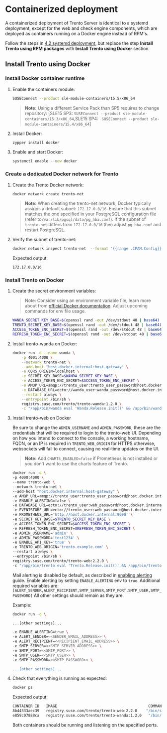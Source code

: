# Containerized deployment

A containerized deployment of Trento Server is identical to a systemd deployment, except for the web and check engine components, which are deployed as containers running on a Docker engine instead of RPM's.

Follow the steps in [4.2 systemd deployment](https://documentation.suse.com/sles-sap/trento/html/SLES-SAP-trento/index.html#sec-systemd-deployment), but replace the step **Install Trento using RPM packages** with **Install Trento using Docker** section.

## Install Trento using Docker

### Install Docker container runtime

1. Enable the containers module:

   ```bash
   SUSEConnect --product sle-module-containers/15.5/x86_64
   ```

   > **Note:** Using a different Service Pack than SP5 requires to change repository: [SLE15 SP3: `SUSEConnect --product sle-module-containers/15.3/x86_64`,SLE15 SP4: ` SUSEConnect --product sle-module-containers/15.4/x86_64`]

1. Install Docker:

   ```bash
   zypper install docker
   ```

1. Enable and start Docker:

   ```bash
   systemctl enable --now docker
   ```

### Create a dedicated Docker network for Trento

1. Create the Trento Docker network:

   ```bash
   docker network create trento-net
   ```

   > **Note:** When creating the trento-net network, Docker typically assigns a default subnet: `172.17.0.0/16`. Ensure that this subnet matches the one specified in your PostgreSQL configuration file (refer to`/var/lib/pgsql/data/pg_hba.conf`). If the subnet of `trento-net` differs from `172.17.0.0/16` then adjust `pg_hba.conf` and restart PostgreSQL.

1. Verify the subnet of trento-net:

   ```bash
   docker network inspect trento-net  --format '{{range .IPAM.Config}}{{.Subnet}}{{end}}'
   ```

   Expected output:

   ```bash
   172.17.0.0/16
   ```

### Install Trento on Docker

1. Create the secret environment variables:

   > Note: Consider using an environment variable file, learn more about from [official Docker documentation](https://docs.docker.com/engine/reference/commandline/run/#env). Adjust upcoming commands for env file usage.

   ```bash
   WANDA_SECRET_KEY_BASE=$(openssl rand -out /dev/stdout 48 | base64)
   TRENTO_SECRET_KEY_BASE=$(openssl rand -out /dev/stdout 48 | base64)
   ACCESS_TOKEN_ENC_SECRET=$(openssl rand -out /dev/stdout 48 | base64)
   REFRESH_TOKEN_ENC_SECRET=$(openssl rand -out /dev/stdout 48 | base64)
   ```

1. Install trento-wanda on Docker:

   ```bash
   docker run -d --name wanda \
       -p 4001:4000 \
       --network trento-net \
       --add-host "host.docker.internal:host-gateway" \
       -e CORS_ORIGIN=localhost \
       -e SECRET_KEY_BASE=$WANDA_SECRET_KEY_BASE \
       -e ACCESS_TOKEN_ENC_SECRET=$ACCESS_TOKEN_ENC_SECRET \
       -e AMQP_URL=amqp://trento_user:trento_user_password@host.docker.internal/vhost \
       -e DATABASE_URL=ecto://wanda_user:wanda_password@host.docker.internal/wanda \
       --restart always \
       --entrypoint /bin/sh \
       registry.suse.com/trento/trento-wanda:1.2.0 \
       -c "/app/bin/wanda eval 'Wanda.Release.init()' && /app/bin/wanda start"
   ```

1. Install trento-web on Docker

   Be sure to change the `ADMIN_USERNAME` and `ADMIN_PASSWORD`, these are the credentials that will be required to login to the trento-web UI.
   Depending on how you intend to connect to the console, a working hostname, FQDN, or an IP is required in `TRENTO_WEB_ORIGIN` for HTTPS otherwise, websockets will fail to connect, causing no real-time updates on the UI.

   > **Note:** Add `CHARTS_ENABLED=false` if Prometheus is not installed or you don't want to use the charts feature of Trento.

   ```bash
   docker run -d \
   -p 4000:4000 \
   --name trento-web \
   --network trento-net \
   --add-host "host.docker.internal:host-gateway" \
   -e AMQP_URL=amqp://trento_user:trento_user_password@host.docker.internal/vhost \
   -e ENABLE_ALERTING=false \
   -e DATABASE_URL=ecto://trento_user:web_password@host.docker.internal/trento \
   -e EVENTSTORE_URL=ecto://trento_user:web_password@host.docker.internal/trento_event_store \
   -e PROMETHEUS_URL='http://host.docker.internal:9090' \
   -e SECRET_KEY_BASE=$TRENTO_SECRET_KEY_BASE \
   -e ACCESS_TOKEN_ENC_SECRET=$ACCESS_TOKEN_ENC_SECRET \
   -e REFRESH_TOKEN_ENC_SECRET=$REFRESH_TOKEN_ENC_SECRET \
   -e ADMIN_USERNAME='admin' \
   -e ADMIN_PASSWORD='test1234' \
   -e ENABLE_API_KEY='true' \
   -e TRENTO_WEB_ORIGIN='trento.example.com' \
   --restart always \
   --entrypoint /bin/sh \
   registry.suse.com/trento/trento-web:2.2.0 \
   -c "/app/bin/trento eval 'Trento.Release.init()' && /app/bin/trento start"
   ```

   Mail alerting is disabled by default, as described in [enabling alerting](https://github.com/trento-project/web/blob/main/guides/alerting/alerting.md#enabling-alerting) guide. Enable alerting by setting `ENABLE_ALERTING` env to `true`. Additional required variables are: `[ALERT_SENDER,ALERT_RECIPIENT,SMTP_SERVER,SMTP_PORT,SMTP_USER,SMTP_PASSWORD]`
   All other settings should remain as they are.

   Example:

   ```bash
   docker run -d \

   ...[other settings]...

   -e ENABLE_ALERTING=true \
   -e ALERT_SENDER=<<SENDER_EMAIL_ADDRESS>> \
   -e ALERT_RECIPIENT=<<RECIPIENT_EMAIL_ADDRESS>> \
   -e SMTP_SERVER=<<SMTP_SERVER_ADDRESS>> \
   -e SMTP_PORT=<<SMTP_PORT>> \
   -e SMTP_USER=<<SMTP_USER>> \
   -e SMTP_PASSWORD=<<SMTP_PASSWORD>> \

   ...[other settings]...
   ```

1. Check that everything is running as expected:

   ```bash
   docker ps
   ```

   Expected output:

   ```bash
   CONTAINER ID   IMAGE                                         COMMAND                  CREATED          STATUS          PORTS                                       NAMES
   8b44333aec39   registry.suse.com/trento/trento-web:2.2.0    "/bin/sh -c '/app/bi…"   6 seconds ago    Up 5 seconds    0.0.0.0:4000->4000/tcp, :::4000->4000/tcp   trento-web
   e859c07888ca   registry.suse.com/trento/trento-wanda:1.2.0   "/bin/sh -c '/app/bi…"   18 seconds ago   Up 16 seconds   0.0.0.0:4001->4000/tcp, :::4001->4000/tcp   wanda
   ```

   Both containers should be running and listening on the specified ports.
